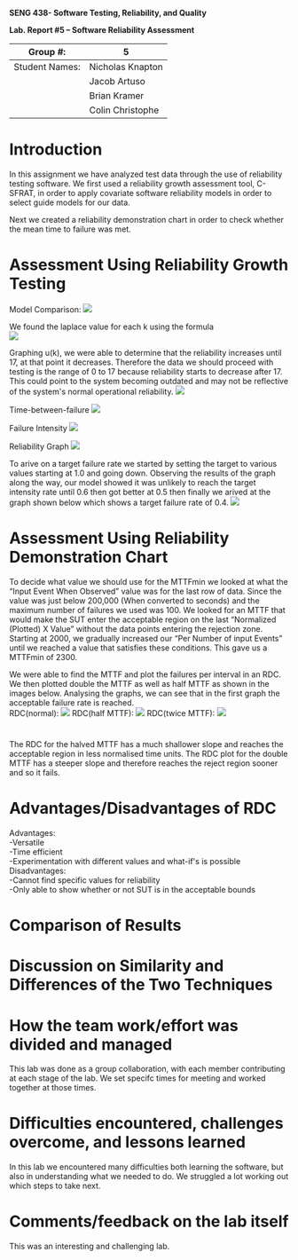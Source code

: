 **SENG 438- Software Testing, Reliability, and Quality**

**Lab. Report \#5 – Software Reliability Assessment**

| Group \#:      |  5  |
| -------------- | --- |
| Student Names: |  Nicholas Knapton   |
|                |  Jacob Artuso   |
|                |  Brian Kramer  |
|                |  Colin Christophe   |

# Introduction
In this assignment we have analyzed test data through the use of reliability testing software. We first used a reliability growth assessment tool, C-SFRAT, in order to apply covariate software reliability models in order to select guide models for our data.

Next we created a reliability demonstration chart in order to check whether the mean time to failure was met.
# 

# Assessment Using Reliability Growth Testing 
Model Comparison:
<img src='./media/comparison.PNG'/>

We found the laplace value for each k using the formula<br />
<img src='./laplace.png'/> <br />

Graphing u(k), we were able to determine that the reliability increases until 17, at that point it decreases. Therefore the data we should proceed with testing is the range of 0 to 17 because reliability starts to decrease after 17. This could point to the system becoming outdated and may not be reflective of the system's normal operational reliability.
<img src='./Picture1.png'/>

Time-between-failure
<img src='./media/twoModels.PNG'/>

Failure Intensity
<img src='./media/intensityGraph.PNG'/>

Reliability Graph
<img src='./media/reliabilityGraph.PNG'/>

To arive on a target failure rate we started by setting the target to various values starting at 1.0 and going down. Observing the results of the graph along the way, our model showed it was unlikely to reach the target intensity rate until 0.6 then got better at 0.5 then finally we arived at the graph shown below which shows a target failure rate of 0.4.
<img src='./targetFailureRate.PNG'/>


# Assessment Using Reliability Demonstration Chart 
To decide what value we should use for the MTTFmin we looked at what the “Input Event When Observed” value was for the last row of data. Since the value was just below 200,000 (When converted to seconds) and the maximum number of failures we used was 100. We looked for an MTTF that would make the SUT enter the acceptable region on the last “Normalized (Plotted) X Value” without the data points entering the rejection zone. Starting at 2000, we gradually increased our “Per Number of input Events” until we reached a value that satisfies these conditions. This gave us a MTTFmin of 2300. 

We were able to find the MTTF and plot the failures per interval in an RDC. We then plotted double the MTTF as well as half MTTF as shown in the images below. Analysing the graphs, we can see that in the first graph the acceptable failure rate is reached.<br />RDC(normal):
<img src='./RDC1.png'/>
RDC(half MTTF):
<img src='./RDCTwice.png'/>
RDC(twice MTTF):
<img src='./RDCHalf.png'/>
# 
The RDC for the halved MTTF has a much shallower slope and reaches the acceptable region in less normalised time units. The RDC plot for the double MTTF has a steeper slope and therefore reaches the reject region sooner and so it fails.

# Advantages/Disadvantages of RDC <br />
Advantages:<br />
  -Versatile<br />
  -Time efficient<br />
  -Experimentation with different values and what-if's is possible<br />
Disadvantages:<br />
  -Cannot find specific values for reliability<br />
  -Only able to show whether or not SUT is in the acceptable bounds<br />

# Comparison of Results

# Discussion on Similarity and Differences of the Two Techniques

# How the team work/effort was divided and managed
This lab was done as a group collaboration, with each member contributing at each stage of the lab. We set specifc times for meeting and worked together at those times.
# 

# Difficulties encountered, challenges overcome, and lessons learned
In this lab we encountered many difficulties both learning the software, but also in understanding what we needed to do. We struggled a lot working out which steps to take next.

# Comments/feedback on the lab itself
This was an interesting and challenging lab.
